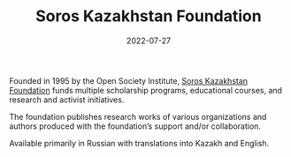 ﻿---
title: "Soros Kazakhstan Foundation"
linkTitle: "Soros Kazakhstan Foundation"
date: 2022-07-27
countries: ["Kazakhstan"]
category: ["INGO"]
tags: ["education", "civil society", "human rights", "activism"]
date_start: [1995]
date_end: []
data_type: ["qualitative", "research institute"] 
language: ["English", "Kazakh", "Russian"]
description: 
  Soros Foundation-Kazakhstan funds multiple scholarship programs, educational courses, and research and activist initiatives.
---

Founded in 1995 by the Open Society Institute, [Soros Kazakhstan Foundation](https://www.soros.kz) funds multiple scholarship programs, educational courses, and research and activist initiatives. 

The foundation publishes research works of various organizations and authors produced with the foundation’s support and/or collaboration. 

Available primarily in Russian with translations into Kazakh and English. 

